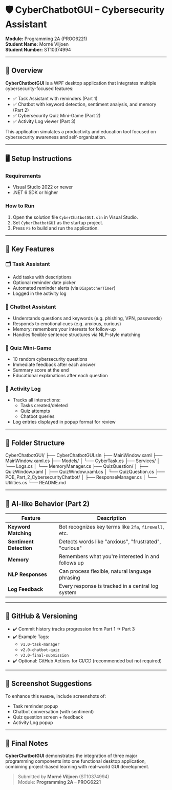 # 🛡️ CyberChatbotGUI – Cybersecurity Assistant  
**Module:** Programming 2A (PROG6221)  
**Student Name:** Morné Viljoen  
**Student Number:** ST10374994  

---

## 📘 Overview

**CyberChatbotGUI** is a WPF desktop application that integrates multiple cybersecurity-focused features:

- ✅ Task Assistant with reminders (Part 1)
- ✅ Chatbot with keyword detection, sentiment analysis, and memory (Part 2)
- ✅ Cybersecurity Quiz Mini-Game (Part 2)
- ✅ Activity Log viewer (Part 3)

This application simulates a productivity and education tool focused on cybersecurity awareness and self-organization.

---

## 🖥️ Setup Instructions

### Requirements
- Visual Studio 2022 or newer
- .NET 6 SDK or higher

### How to Run
1. Open the solution file `CyberChatbotGUI.sln` in Visual Studio.
2. Set `CyberChatbotGUI` as the startup project.
3. Press `F5` to build and run the application.

---

## 🚀 Key Features

### 🗂️ Task Assistant
- Add tasks with descriptions
- Optional reminder date picker
- Automated reminder alerts (via `DispatcherTimer`)
- Logged in the activity log

### 🤖 Chatbot Assistant
- Understands questions and keywords (e.g. phishing, VPN, passwords)
- Responds to emotional cues (e.g. anxious, curious)
- Memory: remembers your interests for follow-up
- Handles flexible sentence structures via NLP-style matching

### 🎯 Quiz Mini-Game
- 10 random cybersecurity questions
- Immediate feedback after each answer
- Summary score at the end
- Educational explanations after each question

### 📜 Activity Log
- Tracks all interactions:
  - Tasks created/deleted
  - Quiz attempts
  - Chatbot queries
- Log entries displayed in popup format for review

---

## 📂 Folder Structure
CyberChatbotGUI/
├── CyberChatbotGUI.sln
├── MainWindow.xaml
├── MainWindow.xaml.cs
├── Models/
│ └── CyberTask.cs
├── Services/
│ └── Logs.cs
│ └── MemoryManager.cs
├── QuizQuestion/
│ ├── QuizWindow.xaml
│ ├── QuizWindow.xaml.cs
│ └── QuizQuestion.cs
├── POE_Part_2_CybersecurityChatbot/
│ ├── ResponseManager.cs
│ └── Utilities.cs
└── README.md

---

## 🧠 AI-like Behavior (Part 2)

| Feature             | Description |
|---------------------|-------------|
| **Keyword Matching** | Bot recognizes key terms like `2fa`, `firewall`, etc. |
| **Sentiment Detection** | Detects words like "anxious", "frustrated", "curious" |
| **Memory**          | Remembers what you're interested in and follows up |
| **NLP Responses**   | Can process flexible, natural language phrasing |
| **Log Feedback**    | Every response is tracked in a central log system |

---

## 🧪 GitHub & Versioning

- ✔️ Commit history tracks progression from Part 1 → Part 3
- ✔️ Example Tags:
  - `v1.0-task-manager`
  - `v2.0-chatbot-quiz`
  - `v3.0-final-submission`
- ✔️ Optional: GitHub Actions for CI/CD (recommended but not required)

---

## 📸 Screenshot Suggestions
To enhance this `README`, include screenshots of:
- Task reminder popup
- Chatbot conversation (with sentiment)
- Quiz question screen + feedback
- Activity Log popup

---

## 🏁 Final Notes

**CyberChatbotGUI** demonstrates the integration of three major programming components into one functional desktop application, combining project-based learning with real-world GUI development.

> Submitted by **Morné Viljoen** (ST10374994)  
> Module: **Programming 2A – PROG6221**

